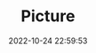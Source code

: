 ---
weight: 1
images:
- /images/edited/93.jpeg
title: Picture
date: 2022-10-24 22:59:53
tags:
- luminar
- work
---